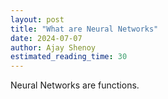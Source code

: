 ```yaml
---
layout: post
title: "What are Neural Networks"
date: 2024-07-07
author: Ajay Shenoy
estimated_reading_time: 30
---
```


Neural Networks are functions.

<!-- Add more content here -->
